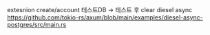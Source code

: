 extesnion
create/account
테스트DB -> 테스트 후 clear
diesel async
https://github.com/tokio-rs/axum/blob/main/examples/diesel-async-postgres/src/main.rs
